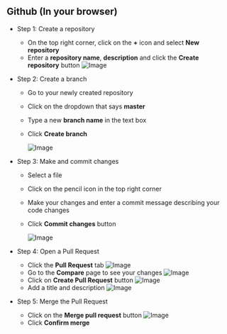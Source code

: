 ## Github (In your browser)

- Step 1: Create a repository

    - On the top right corner, click on the **+** icon and select **New repository**
    - Enter a **repository name**, **description** and click the **Create repository** button
      ![Image](https://guides.github.com/activities/hello-world/create-new-repo.png)
      
- Step 2: Create a branch

    - Go to your newly created repository
    - Click on the dropdown that says **master**
    - Type a new **branch name** in the text box
    - Click **Create branch**
    
        ![Image](https://guides.github.com/activities/hello-world/readme-edits.gif)
    
- Step 3: Make and commit changes

    - Select a file
    - Click on the pencil icon in the top right corner 
    - Make your changes and enter a commit message describing your code changes
    - Click **Commit changes** button
    
        ![Image](https://guides.github.com/activities/hello-world/commit.png)
    
- Step 4: Open a Pull Request

    - Click the **Pull Request** tab
        ![Image](https://guides.github.com/activities/hello-world/pr-tab.gif)
    - Go to the **Compare** page to see your changes
        ![Image](https://guides.github.com/activities/hello-world/diff.png)
    - Click on **Create Pull Request** button
        ![Image](https://guides.github.com/activities/hello-world/create-pr.png)
    - Add a title and description
        ![Image](https://guides.github.com/activities/hello-world/pr-form.png)
        
- Step 5: Merge the Pull Request

    - Click on the **Merge pull request** button
    ![Image](https://guides.github.com/activities/hello-world/merge-button.png)
    - Click **Confirm merge**